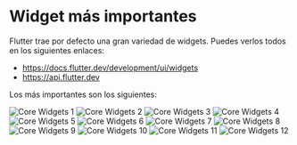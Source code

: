 # Widget más importantes

Flutter trae por defecto una gran variedad de widgets. Puedes verlos todos en los siguientes enlaces:

- https://docs.flutter.dev/development/ui/widgets
- https://api.flutter.dev

Los más importantes son los siguientes:

![Core Widgets 1](/images/core-widgets-cheat-sheet-01.jpg?raw=true "Core Widgets 1")
![Core Widgets 2](/images/core-widgets-cheat-sheet-02.jpg?raw=true "Core Widgets 2")
![Core Widgets 3](/images/core-widgets-cheat-sheet-03.jpg?raw=true "Core Widgets 3")
![Core Widgets 4](/images/core-widgets-cheat-sheet-04.jpg?raw=true "Core Widgets 4")
![Core Widgets 5](/images/core-widgets-cheat-sheet-05.jpg?raw=true "Core Widgets 5")
![Core Widgets 6](/images/core-widgets-cheat-sheet-06.jpg?raw=true "Core Widgets 6")
![Core Widgets 7](/images/core-widgets-cheat-sheet-07.jpg?raw=true "Core Widgets 7")
![Core Widgets 8](/images/core-widgets-cheat-sheet-08.jpg?raw=true "Core Widgets 8")
![Core Widgets 9](/images/core-widgets-cheat-sheet-09.jpg?raw=true "Core Widgets 9")
![Core Widgets 10](/images/core-widgets-cheat-sheet-10.jpg?raw=true "Core Widgets 10")
![Core Widgets 11](/images/core-widgets-cheat-sheet-11.jpg?raw=true "Core Widgets 11")
![Core Widgets 12](/images/core-widgets-cheat-sheet-12.jpg?raw=true "Core Widgets 12")